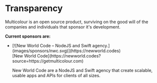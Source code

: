 # Transparency

Multicolour is an open source product, surviving on the good will of the companies and individuals that sponsor it's development.

**Current sponsors are:**

* <div class="left">[![New World Code – NodeJS and Swift agency.](images/sponsors/nwc.svg)](https://newworld.codes)</div>
  <div class="right">[New World Code](https://newworld.codes?source=https://getmulticolour.com)

  New World Code are a NodeJS and Swift agency that create scalable, usable apps and APIs for clients of all sizes.</div>
